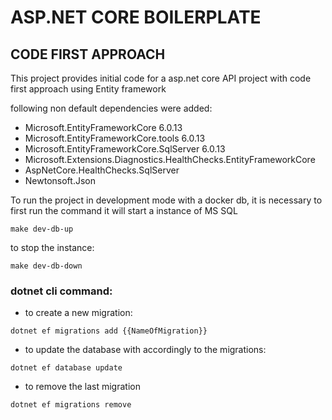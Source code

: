 # ASP.NET CORE BOILERPLATE
## CODE FIRST APPROACH

This project provides initial code for a asp.net core API project with code first approach using Entity framework

following non default dependencies were added:
- Microsoft.EntityFrameworkCore 6.0.13
- Microsoft.EntityFrameworkCore.tools 6.0.13
- Microsoft.EntityFrameworkCore.SqlServer 6.0.13
- Microsoft.Extensions.Diagnostics.HealthChecks.EntityFrameworkCore
- AspNetCore.HealthChecks.SqlServer
- Newtonsoft.Json

To run the project in development mode with a docker db, it is necessary to first run the command
it will start a instance of MS SQL
```shell 
make dev-db-up
```

to stop the instance:

```shell 
make dev-db-down
```


### dotnet cli command:

- to create a new migration:
```shell
dotnet ef migrations add {{NameOfMigration}} 
```

- to update the database with accordingly to the migrations:
```shell
dotnet ef database update 
```

- to remove the last migration
```shell
dotnet ef migrations remove 
```





